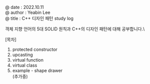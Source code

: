 @ date : 2022.10.11 \
@ author : Yeabin Lee \
@ title : C++ 디자인 패턴 study log

객체 지향 언어의 5대 SOLID 원칙과 C++의 디자인 패턴에 대해 공부합니다.\

[목차]
1. protected constructor
2. upcasting
3. virtual function
4. virtual class
5. example - shape drawer\
(추가중)

